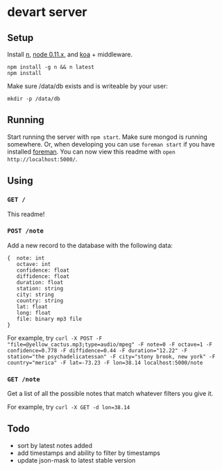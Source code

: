 devart server
=============

Setup
-----

Install [n](github.com/visionmedia/n), [node 0.11.x](nodejs.org), and [koa](koajs.org) + middleware.

```
npm install -g n && n latest
npm install
```

Make sure /data/db exists and is writeable by your user:

```
mkdir -p /data/db
```

Running
-------

Start running the server with `npm start`. Make sure mongod is running somewhere. Or, when developing you can use `foreman start` if you have installed [foreman](). You can now view this readme with `open http://localhost:5000/`.

Using
-----

### `GET /`

This readme!

### `POST /note`

Add a new record to the database with the following data:

```
{  note: int
   octave: int
   confidence: float
   diffidence: float
   duration: float
   station: string
   city: string
   country: string
   lat: float
   long: float
   file: binary mp3 file
}
```

For example, try `curl -X POST -F "file=@yellow_cactus.mp3;type=audio/mpeg" -F note=0 -F octave=1 -F confidence=0.778 -F diffidence=0.44 -F duration="12.22" -F station="the psychadelicatessan" -F city="stony brook, new york" -F country="merica" -F lat=-73.23 -F lon=38.14 localhost:5000/note`

### `GET /note`

Get a list of all the possible notes that match whatever filters you give it.

For example, try `curl -X GET -d lon=38.14`

Todo
----

- sort by latest notes added
- add timestamps and ability to filter by timestamps
- update json-mask to latest stable version
